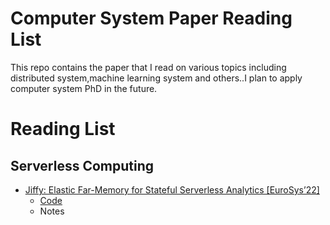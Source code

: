 # Computer System Paper Reading List 
This repo contains the paper that I read on various topics including distributed system,machine learning system and others..I plan to apply computer system PhD in the  future.

# Reading List
## Serverless Computing 
- [Jiffy: Elastic Far-Memory for Stateful Serverless Analytics [EuroSys’22]](https://www.anuragkhandelwal.com/papers/jiffy.pdf)
    - [Code](https://github.com/resource-disaggregation/jiffy)
    - Notes 
